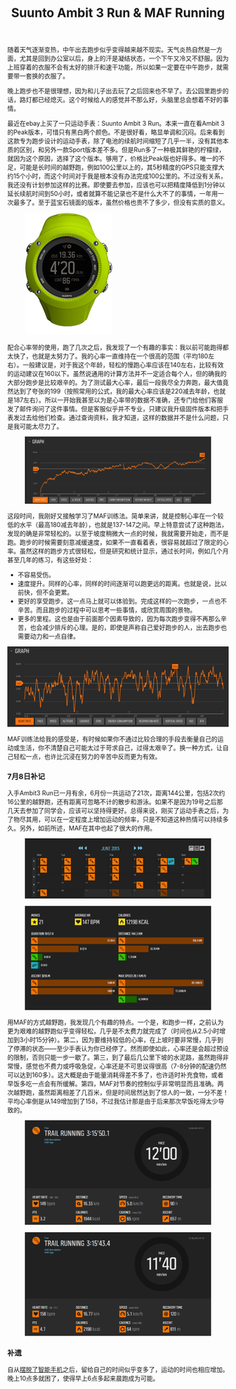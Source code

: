﻿---
layout: post
title: Suunto Ambit 3 Run & MAF Running
description: 
category: articles
tags: [run, maf, suunto, ambit3]
image:
  feature: maf_summary.png
---

随着天气逐渐变热，中午出去跑步似乎变得越来越不现实。天气炎热自然是一方面，尤其是回到办公室以后，身上的汗是凝结状态，一个下午又冷又不舒服。因为上班穿着的衣服不会有太好的排汗和速干功能，所以如果一定要在中午跑步，就需要带一套换的衣服了。

晚上跑步也不是很理想，因为和儿子出去玩了之后回来也不早了。去公园里跑步的话，路灯都已经熄灭。这个时候给人的感觉并不那么好，头脑里总会想着不好的事情。

最近在ebay上买了一只运动手表：Suunto Ambit 3 Run。本来一直在看Ambit 3的Peak版本，可惜只有黑白两个颜色。不是很好看，略显单调和沉闷。后来看到这款专为跑步设计的运动手表，除了电池的续航时间缩短了几乎一半，没有其他本质的区别，和另外一款Sport版本差不多。但是Run多了一种极其鲜艳的柠檬绿，就因为这个原因，选择了这个版本。够用了，价格比Peak版也好得多。唯一的不足，可能是长时间的越野跑，例如100公里以上的，其5秒精度的GPS只能支撑大约15个小时，而这个时间对于我是根本没有办法完成100公里的。不过没有关系，我还没有计划参加这样的比赛。即使要去参加，应该也可以把精度降低到1分钟以延长续航时间到50小时，或者就算不能记录也不是什么大不了的事情，一年用一次最多了。至于蓝宝石镜面的版本，虽然价格也贵不了多少，但没有实质的意义。

<figure>
    <img src="/images/ambit3R.png">
</figure>

配合心率带的使用，跑了几次之后，我发现了一个有趣的事实：我以前可能跑得都太快了，也就是太努力了。我的心率一直维持在一个很高的范围（平均180左右）。一般建议是，对于我这个年龄，轻松的慢跑心率应该在140左右，比较有效的运动建议在160以下。虽然说通用的计算方法并不一定适合每个人，但的确我的大部分跑步是比较艰辛的。为了测试最大心率，最后一段我尽全力奔跑，最大值竟然达到了夸张的199（按照常用的公式，我的最大心率应该是220减去年龄，也就是187左右）。所以一开始我甚至以为是心率带的数据不准确，还专门给他们客服发了邮件询问了这件事情。但是客服似乎并不专业，只建议我升级固件版本和把手表发过去给他们检查。通过查询资料，我才知道，这样的数据并不是什么问题，只是我可能太尽力了。

<figure>
    <img src="/images/bpm.png">
</figure>


这段时间，我刚好又接触学习了MAF训练法。简单来讲，就是控制心率在一个较低的水平（最高180减去年龄），也就是137-147之间。早上特意尝试了这种跑法，发现的确是非常轻松的。以至于坡度稍微大一点的时候，我就需要开始走，而不是跑。跑步的时候需要刻意减缓速度，如果不一直看着表，很容易就超过了限定的心率。虽然这样的跑步方式很轻松，但是研究和统计显示，通过长时间，例如几个月甚至几年的练习，有这些好处：

* 不容易受伤。
* 速度提升。同样的心率，同样的时间逐渐可以跑更远的距离。也就是说，比以前快，但不会更累。
* 更好的享受跑步。这一点马上就可以体验到。完成这样的一次跑步，一点也不辛苦。而且跑步的过程中可以思考一些事情，或欣赏周围的景物。
* 更多的里程。这也是由于前面那个因素导致的，因为每次跑步变得不再那么辛苦，也会减少排斥的心理。是的，即使是声称自己爱好跑步的人，出去跑步也需要动力和一点自律。

![BPM for MAF](/images/bpm_maf.png)

MAF训练法给我的感受是，有时候如果你不通过比较合理的手段去衡量自己的运动或生活，你不清楚自己可能太过于苛求自己，过得太艰辛了。换一种方式，让自己轻松一点，也许比沉浸在努力的辛苦中反而更为有效。

### 7月8日补记

入手Ambit3 Run已一月有余，6月份一共运动了21次，距离144公里，包括2次约16公里的越野跑，还有距离可忽略不计的散步和游泳。如果不是因为19号之后那几天去参加了同学会，应该可以坚持得更好。总得来说，刚买了运动手表之后，为了物尽其用，可以在一定程度上增加运动的频率，只是不知道这种热情可以持续多久。另外，如前所述，MAF在其中也起了很大的作用。
<figure>
	<img src="/images/june_2015_1.png"/>
</figure>
<figure>
	<img src="/images/june_2015_2.png"/>
</figure>

用MAF的方式越野跑，我发现几个有趣的特点。一个是，和跑步一样，之前认为更为艰难的越野跑似乎变得轻松，几乎是不太费力就完成了（时间也从2.5小时增加到3小时15分钟）。第二，因为要维持较低的心率，在上坡时要非常慢，几乎到了停滞的状态——至少手表认为你已经停了。然而即使如此，心率还是会超过预设的限制，否则只能一步一歇了。第三，到了最后几公里下坡的水泥路，虽然跑得非常慢，感觉也不费力或呼吸急促，心率还是不可思议得很高（7-8分钟的配速仍然可以达到160多）。这大概是由于能量消耗得差不多了，也许适时补充食物，或者早饭多吃一点会有所缓解。第四，MAF对节奏的控制似乎非常明显而且准确。两次越野跑，虽然距离相差了几百米，但是时间居然达到了惊人的一致，一分不差！平均心率倒是从149增加到了158，不过我估计那是由于后来那次早饭吃得太少导致的。

<figure>
	<img src="/images/june_2015_trail1.png"/>
</figure>
<figure>
	<img src="/images/june_2015_trail2.png"/>
</figure>

### 补遗

自从[摆脱了智能手机](/articles/smartphone/)之后，留给自己的时间似乎变多了，运动的时间也相应增加。晚上10点多就困了，使得早上6点多起来晨跑成为可能。
